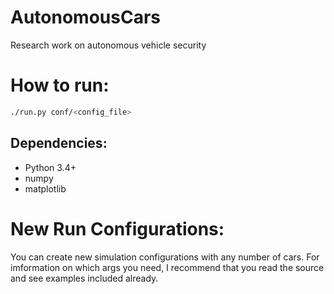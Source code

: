 # AutonomousCars
Research work on autonomous vehicle security

# How to run:
```bash
./run.py conf/<config_file>
```

## Dependencies:
- Python 3.4+
- numpy
- matplotlib

# New Run Configurations:
You can create new simulation configurations with any
number of cars.  For imformation on which args you need,
I recommend that you read the source and see examples
included already.

